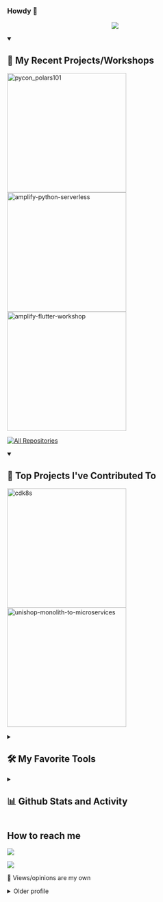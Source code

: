 
### Howdy 👋

<p align="center">
  <!-- Typing SVG by DenverCoder1 - https://github.com/DenverCoder1/readme-typing-svg -->
  <a href="https://github.com/DenverCoder1/readme-typing-svg">
    <img src="https://readme-typing-svg.demolab.com/?lines=Builder%2C+Architect%2C+Developer%2C+Advocate+-+20+years+and+counting;Working+with+containers+%F0%9F%93%A6+and+cloud+%E2%98%81%EF%B8%8F&font=Fira%20Code&center=true&width=850&height=60&color=FF9900&vCenter=true&pause=1000&size=22" /></a>
</p>


<details open> 
  <summary><h2>📘 My Recent Projects/Workshops </h2></summary>

  <!-- Repo info cards - https://github.com/anuraghazra/github-readme-stats -->
  <!-- Small repo cards (fork) - https://github.com/DenverCoder1/github-readme-stats -->
  <p align="left">
    <a href="https://github.com/thecloudranger/pycon_polars101"><img width="278" src="https://denvercoder1-github-readme-stats.vercel.app/api/pin/?username=thecloudranger&repo=pycon_polars101&theme=react&bg_color=1F222E&title_color=FF9900&hide_border=true&icon_color=FF9900&show_icons=false" alt="pycon_polars101"></a>
    <a href="https://github.com/thecloudranger/amplify-python-serverless"><img width="278" src="https://denvercoder1-github-readme-stats.vercel.app/api/pin/?username=thecloudranger&repo=amplify-python-serverless&theme=react&bg_color=1F222E&title_color=FF9900&hide_border=true&icon_color=FF9900&show_icons=false" alt="amplify-python-serverless"></a>
    <a href="https://github.com/thecloudranger/amplify-flutter-workshop"><img width="278" src="https://denvercoder1-github-readme-stats.vercel.app/api/pin?username=thecloudranger&repo=amplify-flutter-workshop&theme=react&bg_color=1F222E&title_color=FF9900&hide_border=true&icon_color=FF9900&show_icons=false" alt="amplify-flutter-workshop"></a>
  </p>

  <a href="https://github.com/thecloudranger?tab=repositories&sort=stargazers"><img alt="All Repositories" title="All Repositories" src="https://custom-icon-badges.demolab.com/badge/-Click%20Here%20For%20All%20My%20Repos-1F222E?style=for-the-badge&logoColor=white&logo=repo"/></a>
</details>

<details open> 
  <summary><h2>📕 Top Projects I've Contributed To</h2></summary>

  <!-- Small repo cards https://github.com/DenverCoder1/github-readme-stats (fork of anuraghazra/github-readme-stats) -->
  <p align="left">
    <a href="https://github.com/cdk8s-team/cdk8s"><img width="278" src="https://denvercoder1-github-readme-stats.vercel.app/api/pin/?username=cdk8s-team&repo=cdk8s&theme=react&bg_color=1F222E&title_color=FF9900&hide_border=true&icon_color=FF9900&show_icons=false&show_description=false" alt="cdk8s"></a>
    <a href="https://github.com/aws-samples/unishop-monolith-to-microservices"><img width="278" src="https://denvercoder1-github-readme-stats.vercel.app/api/pin/?username=aws-samples&repo=unishop-monolith-to-microservices&theme=react&bg_color=1F222E&title_color=FF9900&hide_border=true&icon_color=FF9900&show_icons=false&show_description=false" alt="unishop-monolith-to-microservices"></a>
  </p>
</details>

<details> 
  <summary><h2>🛠️ My Favorite Tools</h2></summary>
  <!-- Some badges are from https://github.com/Ileriayo/markdown-badges -->

  <h3>💻 Programming and Markup Languages</h3>

  <p>
      <a href="https://github.com/search?q=user%3ADenverCoder1+language%3Abash"><img alt="Bash" src="https://img.shields.io/badge/Bash-121011.svg?logo=gnu-bash&logoColor=white"></a>
      <a href="https://github.com/search?q=user%3ADenverCoder1+language%3Acsharp"><img alt="C#" src="https://custom-icon-badges.demolab.com/badge/C%23-68217A.svg?logo=cs2&logoColor=white"></a>
      <a href="https://github.com/search?q=user%3ADenverCoder1+language%3Ahtml"><img alt="HTML" src="https://img.shields.io/badge/HTML-E34F26.svg?logo=html5&logoColor=white"></a>
      <a href="https://github.com/search?q=user%3ADenverCoder1+language%3Ajava"><img alt="Java" src="https://custom-icon-badges.demolab.com/badge/Java-007396.svg?logo=java&logoColor=white"></a>
      <a href="https://github.com/search?q=user%3ADenverCoder1+language%3Ajavascript"><img alt="JavaScript" src="https://img.shields.io/badge/JavaScript-F7DF1E.svg?logo=javascript&logoColor=black"></a>
      <a href="https://github.com/search?q=user%3ADenverCoder1+language%3Amarkdown"><img alt="Markdown" src="https://img.shields.io/badge/Markdown-000000.svg?logo=markdown&logoColor=white"></a>
      <a href="https://github.com/search?q=user%3ADenverCoder1+language%3Ajavascript"><img alt="Node.js" src="https://img.shields.io/badge/Node.js-43853D.svg?logo=node.js&logoColor=white"></a>
      <a href="https://github.com/search?q=user%3ADenverCoder1+language%3Aphp"><img alt="PHP" src="https://img.shields.io/badge/PHP-777BB4.svg?logo=php&logoColor=white"></a>
      <a href="https://github.com/search?q=user%3ADenverCoder1+language%3Apython"><img alt="Python" src="https://img.shields.io/badge/Python-14354C.svg?logo=python&logoColor=white"></a>
      <a href="https://github.com/search?q=user%3ADenverCoder1+language%3Asql"><img alt="SQL" src="https://custom-icon-badges.demolab.com/badge/SQL-025E8C.svg?logo=database&logoColor=white"></a>
      <a href="https://github.com/search?q=user%3ADenverCoder1+language%3AtypeScript"><img alt="TypeScript" src="https://img.shields.io/badge/TypeScript-007ACC.svg?logo=typescript&logoColor=white"></a>
  </p>

  <h3>🧰 Frameworks and Libraries</h3>

  <p>
      <a href="#"><img alt="Bootstrap" src="https://img.shields.io/badge/Bootstrap-7952B3.svg?logo=bootstrap&logoColor=white"></a>
      <a href="#"><img alt="Cordova" src="https://img.shields.io/badge/-Cordova-E8E8E8?logo=apache-cordova&logoColor=black"></a>
      <a href="#"><img alt="Express.js" src="https://img.shields.io/badge/Express.js-404d59.svg?logo=express&logoColor=white"></a>
      <a href="#"><img alt="FastAPI" src="https://img.shields.io/badge/FastAPI-009688.svg?logo=fastapi&logoColor=white"></a>
      <a href="#"><img alt="Flask" src="https://img.shields.io/badge/Flask-000000.svg?logo=flask&logoColor=white"></a>
      <a href="#"><img alt="GitHub Actions" src="https://img.shields.io/badge/GitHub%20Actions-2671E5.svg?logo=github%20actions&logoColor=white"></a>
      <a href="#"><img alt="JUnit" src="https://custom-icon-badges.demolab.com/badge/JUnit-25A162.svg?logo=check-circle&logoColor=white"></a>
      <a href="#"><img alt="NumPy" src="https://img.shields.io/badge/Numpy-013243.svg?logo=numpy&logoColor=white"></a>
      <a href="#"><img alt="Pandas" src="https://img.shields.io/badge/Pandas-150458.svg?logo=pandas&logoColor=white"></a>
      <a href="#"><img alt="Polars" src="https://img.shields.io/badge/Polars-1b1f22.svg?logo=polars&logoColor=white"></a>    
      <a href="#"><img alt="Wordpress" src="https://img.shields.io/badge/Wordpress-21759B?logo=wordpress&logoColor=white"></a>
      <a href="#"><img alt="WPF (.Net)" src="https://img.shields.io/badge/WPF-5C2D91?logo=.net&logoColor=white"></a>
  </p>

  <h3>🗄️ Databases, Containers and Cloud Hosting</h3>

  <p>
      <a href="#"><img alt="AWS" src="https://img.shields.io/badge/AWS-%23FF9900.svg?logo=amazon-aws&logoColor=white"></a>
      <a href="#"><img alt="Docker" src="https://img.shields.io/badge/docker-%230db7ed.svg?logo=docker&logoColor=white"></a>
      <a href="#"><img alt="GCP" src="https://img.shields.io/badge/GCP-Google_Cloud_Platform-black?colorA=white&logoColor=4285F4&logo=googlecloud"></a>
      <a href="#"><img alt="GitHub Pages" src="https://img.shields.io/badge/GitHub%20Pages-327FC7.svg?logo=github&logoColor=white"></a>
      <a href="#"><img alt="Heroku" src="https://img.shields.io/badge/Heroku-430098.svg?logo=heroku&logoColor=white"></a>
      <a href="#"><img alt="Kubernetes" src="https://img.shields.io/badge/kubernetes-%23326ce5.svg?logo=kubernetes&logoColor=white"></a>
      <a href="#"><img alt="MongoDB" src ="https://img.shields.io/badge/MongoDB-4ea94b.svg?logo=mongodb&logoColor=white"></a>
      <a href="#"><img alt="MySQL" src="https://img.shields.io/badge/MySQL-00f.svg?logo=mysql&logoColor=white"></a>
      <a href="#"><img alt="Notion" src="https://img.shields.io/badge/Notion-010101.svg?logo=notion&logoColor=white"></a>
      <a href="#"><img alt="Oracle" src ="https://img.shields.io/badge/Oracle-F00000.svg?logo=oracle&logoColor=white"></a>
      <a href="#"><img alt="PostgreSQL" src ="https://img.shields.io/badge/PostgreSQL-316192.svg?logo=postgresql&logoColor=white"></a>
      <a href="#"><img alt="Repl.it" src="https://img.shields.io/badge/Repl.it-0D101E.svg?logo=Replit&logoColor=white"></a>
      <a href="#"><img alt="SQLite" src ="https://img.shields.io/badge/SQLite-07405e.svg?logo=sqlite&logoColor=white"></a>
      <a href="#"><img alt="Vercel" src="https://img.shields.io/badge/Vercel-000000.svg?logo=vercel&logoColor=white"></a>
  </p>

  <h3>🛠️ Software and Tools</h3>

  <p>
      <a href="#"><img alt="Audacity" src="https://img.shields.io/badge/-Audacity-0000CC?logo=audacity&logoColor=white"></a>
      <a href="#"><img alt="Brave" src="https://img.shields.io/badge/-Brave-FB542B?logo=brave&logoColor=white"></a>
      <a href="#"><img alt="Dark Reader" src="https://img.shields.io/badge/-Dark%20Reader-141E24?logo=dark-reader&logoColor=white"></a>
      <a href="#"><img alt="Dbeaver" src="https://custom-icon-badges.demolab.com/badge/-Dbeaver-372923?logo=dbeaver-mono&logoColor=white"></a>
      <a href="#"><img alt="Discord" src="https://img.shields.io/badge/-Discord-5865F2.svg?logo=discord&logoColor=white"></a>
      <a href="#"><img alt="Git" src="https://img.shields.io/badge/Git-F05033.svg?logo=git&logoColor=white"></a>
      <a href="#"><img alt="Google Sheets" src="https://img.shields.io/badge/Sheets-34A853.svg?logo=google%20sheets&logoColor=white"></a>
      <a href="#"><img alt="Jupyter" src="https://img.shields.io/badge/Jupyter-F37626.svg?logo=Jupyter&logoColor=white"></a>
      <a href="#"><img alt="OBS Studio" src="https://img.shields.io/badge/-OBS-302E31?logo=obs-studio&logoColor=white"></a>
      <a href="#"><img alt="Obsidian" src="https://img.shields.io/badge/Obsidian-%23483699.svg?logo=obsidian&logoColor=white"></a>
      <a href="#"><img alt="Postman" src="https://img.shields.io/badge/Postman-FF6C37?logo=postman&logoColor=white"></a>
      <a href="#"><img alt="Stack Overflow" src="https://img.shields.io/badge/-Stack%20Overflow-FE7A16?logo=stack-overflow&logoColor=white"></a>
      <a href="#"><img alt="Visual Studio Code" src="https://img.shields.io/badge/Visual%20Studio%20Code-0078d7.svg?logo=visual-studio-code&logoColor=white"></a>
  </p>
</details>

<details> 
  <summary><h2>📊 Github Stats and Activity</h2></summary>

  <h3>🔥 Streak Stats</h3>

  <!-- GitHub Readme Streak Stats - https://github.com/DenverCoder1/github-readme-streak-stats -->
  <p>
    <a href="https://github.com/DenverCoder1/github-readme-streak-stats">
      <img title="🔥 Get streak stats for your profile at git.io/streak-stats" alt="thecloudranger's streak" src="https://streak-stats.demolab.com/?user=thecloudranger&theme=monokai-metallian&hide_border=true"/>
    </a>
    <p>🔥 Get streak stats for your profile at <a href="https://git.io/streak-stats">git.io/streak-stats</a></p>
  </p>

  <h3>💻 GitHub Profile Stats</h3>

  <!-- https://github.com/anuraghazra/github-readme-stats -->

  <a href="https://github.com/anuraghazra/github-readme-stats"><img alt="thecloudranger's Github Stats" src="https://github-readme-stats.vercel.app/api/?username=thecloudranger&show_icons=true&include_all_commits=true&count_private=true&theme=react&hide_border=true&bg_color=1F222E&title_color=F85D7F&icon_color=F8D866" height="192px"/></a>
  <a href="https://github.com/anuraghazra/github-readme-stats"><img alt="thecloudranger's Top Languages" src="https://github-readme-stats.vercel.app/api/top-langs/?username=thecloudranger&langs_count=8&layout=compact&theme=react&hide_border=true&bg_color=1F222E&title_color=F85D7F&icon_color=F8D866&hide=Jupyter%20Notebook,Roff" height="192px"/></a>
  <br/>

  <b>Note:</b> Top languages is only a metric of the languages my public code consists of and doesn't reflect experience or skill level.
  
  <!-- https://github.com/ashutosh00710/github-readme-activity-graph -->

  <a href="https://github.com/ashutosh00710/github-readme-activity-graph"><img alt="thecloudranger's Activity Graph" src="https://github-readme-activity-graph.vercel.app/graph/?username=thecloudranger&bg_color=1F222E&color=F8D866&line=F85D7F&point=FFFFFF&hide_border=true" /></a>


</details>



## How to reach me
[<img src="https://img.shields.io/badge/LinkedIn-Mohammed%20Fazalullah-blue?style=for-the-badge&logo=linkedin">](https://www.linkedin.com/in/mohammedfazalullah/)

[<img src = "https://img.shields.io/badge/Twitter-Mohammed%20Fazalullah-blue?style=for-the-badge&logo=twitter&logoColor=white">](https://www.twitter.com/_cloudranger)

🚧 Views/opinions are my own

<details>
    <summary>Older profile</summary>
[![My GitHub stats](https://github-readme-stats.vercel.app/api?username=thecloudranger&theme=radical&show_icons=true)](https://github.com/anuraghazra/github-readme-stats)

🚧 Views/opinions are my own

<details>
    <summary>About Me</summary>

  ### Who am I?
- ✳️ Tech Enthusiast • Community builder •  Mentor • Speaker
- 🛠️ 17+ years of building products in tech
- 🔍 Helping you navigate tech in building products and teams
- ☁️ Works @awscloud 🇦🇪 🇲🇾
- 🌏 A nomad tied to 🇦🇪 🇮🇳 🇲🇾
- 🇲🇾 Malaysia, my long-term home dream

<details>
  <summary>🛠️ Industry Experience In</summary>
  
- Telco
- HR Tech
- Logistics
- Tech consulting
- Cloud platforms (containers, serverless)
</details>

### 🌱 Communities I'm Part of
- 🟣 Co-organiser @ Kubernetes Community Day MENA  
- 📦 Co-organiser @ CNCF Dubai
- 🟣 Organiser @ MENA Serverless
- 🟣 Champion @ DataCouncil Malaysia  
- 📦 Co-organiser @ DevOps Malaysia
- 📦 Ex-organiser @ Google Cloud Developer Community Malaysia

### 🔗 Connect With Me
http://bit.ly/reach-out-faz
<details>
  <summary>If...</summary>

- DM me on LinkedIn link above to know more on how we can work together:
  - 📣 If you’re passionate about speaking on the cloud in tech communities
  - 🎤 If you're interested in having me as a speaker at your community or organisation
  - 🌱 If you want me to mentor you or your team on engineering best practices, back-end & cloud development, or in general to be an awesome techie
  - 👍 If you want to just connect
- Or even better, raise an issue on this repo to get in touch!
</details>

### 🔊 Things you hear me say
> “Treat your infra as cattle, not pets”


<details>
  <summary>🎤 Speaking Frequently</summary>

- 📌 How to use X on AWS
- 📌 How to DevOps/Scale/Develop on the cloud
- 📌 Software and Cloud Architecture
- 📌 How to Scale Your Apps Better
- 📌 Start Tech Communities in your Company
- 📌 How to get into an X role in tech
- 📌 Scaling your tech teams
- 📌 Production Horror stories
- 📌 and more to come!

also speaking and helping folks on how to...
- 📌 Break into #BigTech & #FAANG
- 📌 Land Data Science and ML roles
- 📌 Prepare for a Tech interview
- 📌 Use LinkedIn, Indeed for Job Search
- 📌 Pitch Yourself to Recruiters
</details>

<details>
  <summary>👂 Curious and listening in on...</summary>

- 📌 Hustling and building products in startups
- 📌 Economies of Asia and the Middle East North Africa (MENA) region
- 📌 Halal / Taqwa tech
  
</details>

</details>








<!--
**thecloudranger/thecloudranger** is a ✨ _special_ ✨ repository because its `README.md` (this file) appears on your GitHub profile.

Here are some ideas to get you started:

- 🔭 I’m currently working on ...
- 🌱 I’m currently learning ...
- 👯 I’m looking to collaborate on ...
- 🤔 I’m looking for help with ...
- 💬 Ask me about ...
- 📫 How to reach me: ...
- 😄 Pronouns: ...
- ⚡ Fun fact: ...
-->

  
</details>

